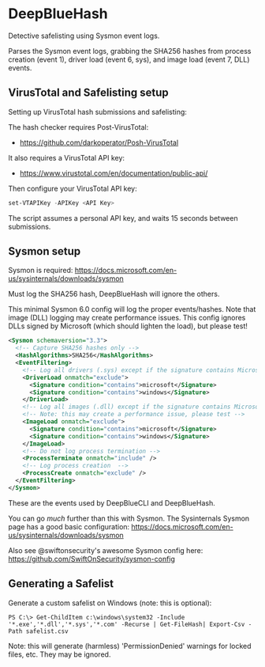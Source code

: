 # DeepBlueHash

Detective safelisting using Sysmon event logs.

Parses the Sysmon event logs, grabbing the SHA256 hashes from process creation (event 1), driver load (event 6, sys), and image load (event 7, DLL) events. 

## VirusTotal and Safelisting setup

Setting up VirusTotal hash submissions and safelisting:

The hash checker requires Post-VirusTotal:

 - https://github.com/darkoperator/Posh-VirusTotal

It also requires a VirusTotal API key: 

 - https://www.virustotal.com/en/documentation/public-api/

Then configure your VirusTotal API key:
```powershell
set-VTAPIKey -APIKey <API Key>
```
The script assumes a personal API key, and waits 15 seconds between submissions.

## Sysmon setup

Sysmon is required: https://docs.microsoft.com/en-us/sysinternals/downloads/sysmon

Must log the SHA256 hash, DeepBlueHash will ignore the others.

This minimal Sysmon 6.0 config will log the proper events/hashes. Note that image (DLL) logging may create performance issues. This config ignores DLLs signed by Microsoft (which should lighten the load), but please test!

```xml
<Sysmon schemaversion="3.3">
  <!-- Capture SHA256 hashes only -->
  <HashAlgorithms>SHA256</HashAlgorithms>
  <EventFiltering>
    <!-- Log all drivers (.sys) except if the signature contains Microsoft or Windows -->
    <DriverLoad onmatch="exclude">
      <Signature condition="contains">microsoft</Signature>
      <Signature condition="contains">windows</Signature>
    </DriverLoad>
    <!-- Log all images (.dll) except if the signature contains Microsoft or Windows -->
    <!-- Note: this may create a performance issue, please test -->
    <ImageLoad onmatch="exclude">
      <Signature condition="contains">microsoft</Signature>
      <Signature condition="contains">windows</Signature>
    </ImageLoad>
    <!-- Do not log process termination -->
    <ProcessTerminate onmatch="include" />
    <!-- Log process creation  -->
    <ProcessCreate onmatch="exclude" />
  </EventFiltering>
</Sysmon>
```
These are the events used by DeepBlueCLI and DeepBlueHash.

You can go *much* further than this with Sysmon. The Sysinternals Sysmon page has a good basic configuration: https://docs.microsoft.com/en-us/sysinternals/downloads/sysmon

Also see @swiftonsecurity's awesome Sysmon config here: https://github.com/SwiftOnSecurity/sysmon-config

## Generating a Safelist

Generate a custom safelist on Windows (note: this is optional):

```
PS C:\> Get-ChildItem c:\windows\system32 -Include '*.exe','*.dll','*.sys','*.com' -Recurse | Get-FileHash| Export-Csv -Path safelist.csv
```
Note: this will generate (harmless) 'PermissionDenied' warnings for locked files, etc. They may be ignored.
